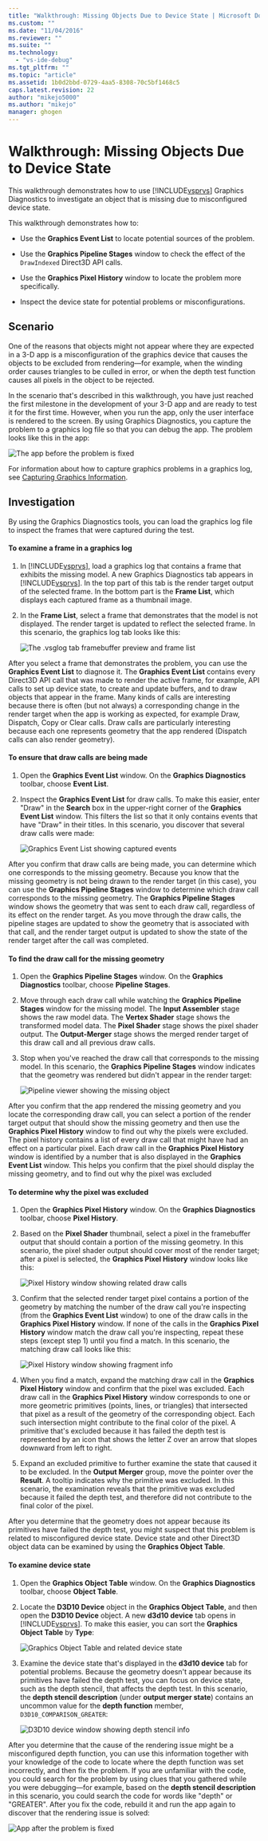 ```yaml
---
title: "Walkthrough: Missing Objects Due to Device State | Microsoft Docs"
ms.custom: ""
ms.date: "11/04/2016"
ms.reviewer: ""
ms.suite: ""
ms.technology: 
  - "vs-ide-debug"
ms.tgt_pltfrm: ""
ms.topic: "article"
ms.assetid: 1b0d2bbd-0729-4aa5-8308-70c5bf1468c5
caps.latest.revision: 22
author: "mikejo5000"
ms.author: "mikejo"
manager: ghogen
---
```

# Walkthrough: Missing Objects Due to Device State
This walkthrough demonstrates how to use [!INCLUDE[vsprvs](../../code-quality/includes/vsprvs_md.md)] Graphics Diagnostics to investigate an object that is missing due to misconfigured device state.  
  
 This walkthrough demonstrates how to:  
  
-   Use the **Graphics Event List** to locate potential sources of the problem.  
  
-   Use the **Graphics Pipeline Stages** window to check the effect of the `DrawIndexed` Direct3D API calls.  
  
-   Use the **Graphics Pixel History** window to locate the problem more specifically.  
  
-   Inspect the device state for potential problems or misconfigurations.  
  
## Scenario  
 One of the reasons that objects might not appear where they are expected in a 3-D app is a misconfiguration of the graphics device that causes the objects to be excluded from rendering—for example, when the winding order causes triangles to be culled in error, or when the depth test function causes all pixels in the object to be rejected.  
  
 In the scenario that's described in this walkthrough, you have just reached the first milestone in the development of your 3-D app and are ready to test it for the first time. However, when you run the app, only the user interface is rendered to the screen. By using Graphics Diagnostics, you capture the problem to a graphics log file so that you can debug the app. The problem looks like this in the app:  
  
 ![The app before the problem is fixed](media/vsg_walkthru1_firstview.png "vsg_walkthru1_firstview")  
  
 For information about how to capture graphics problems in a graphics log, see [Capturing Graphics Information](capturing-graphics-information.md).  
  
## Investigation  
 By using the Graphics Diagnostics tools, you can load the graphics log file to inspect the frames that were captured during the test.  
  
#### To examine a frame in a graphics log  
  
1.  In [!INCLUDE[vsprvs](../../code-quality/includes/vsprvs_md.md)], load a graphics log that contains a frame that exhibits the missing model. A new Graphics Diagnostics tab appears in [!INCLUDE[vsprvs](../../code-quality/includes/vsprvs_md.md)]. In the top part of this tab is the render target output of the selected frame. In the bottom part is the **Frame List**, which displays each captured frame as a thumbnail image.  
  
2.  In the **Frame List**, select a frame that demonstrates that the model is not displayed. The render target is updated to reflect the selected frame. In this scenario, the graphics log tab looks like this:  
  
     ![The .vsglog tab framebuffer preview and frame list](media/vsg_walkthru1_experiment.png "vsg_walkthru1_experiment")  
  
 After you select a frame that demonstrates the problem, you can use the **Graphics Event List** to diagnose it. The **Graphics Event List** contains every Direct3D API call that was made to render the active frame, for example, API calls to set up device state, to create and update buffers, and to draw objects that appear in the frame. Many kinds of calls are interesting because there is often (but not always) a corresponding change in the render target when the app is working as expected, for example Draw, Dispatch, Copy or Clear calls. Draw calls are particularly interesting because each one represents geometry that the app rendered (Dispatch calls can also render geometry).  
  
#### To ensure that draw calls are being made  
  
1.  Open the **Graphics Event List** window. On the **Graphics Diagnostics** toolbar, choose **Event List**.  
  
2.  Inspect the **Graphics Event List** for draw calls. To make this easier, enter "Draw" in the **Search** box in the upper-right corner of the **Graphics Event List** window. This filters the list so that it only contains events that have "Draw" in their titles. In this scenario, you discover that several draw calls were made:  
  
     ![Graphics Event List showing captured events](media/vsg_walkthru1_.png "vsg_walkthru1_")  
  
 After you confirm that draw calls are being made, you can determine which one corresponds to the missing geometry. Because you know that the missing geometry is not being drawn to the render target (in this case), you can use the **Graphics Pipeline Stages** window to determine which draw call corresponds to the missing geometry. The **Graphics Pipeline Stages** window shows the geometry that was sent to each draw call, regardless of its effect on the render target. As you move through the draw calls, the pipeline stages are updated to show the geometry that is associated with that call, and the render target output is updated to show the state of the render target after the call was completed.  
  
#### To find the draw call for the missing geometry  
  
1.  Open the **Graphics Pipeline Stages** window. On the **Graphics Diagnostics** toolbar, choose **Pipeline Stages**.  
  
2.  Move through each draw call while watching the **Graphics Pipeline Stages** window for the missing model. The **Input Assembler** stage shows the raw model data. The **Vertex Shader** stage shows the transformed model data. The **Pixel Shader** stage shows the pixel shader output. The **Output-Merger** stage shows the merged render target of this draw call and all previous draw calls.  
  
3.  Stop when you've reached the draw call that corresponds to the missing model. In this scenario, the **Graphics Pipeline Stages** window indicates that the geometry was rendered but didn't appear in the render target:  
  
     ![Pipeline viewer showing the missing object](media/vsg_walkthru1_pipeline.png "vsg_walkthru1_pipeline")  
  
 After you confirm that the app rendered the missing geometry and you locate the corresponding draw call, you can select a portion of the render target output that should show the missing geometry and then use the **Graphics Pixel History** window to find out why the pixels were excluded. The pixel history contains a list of every draw call that might have had an effect on a particular pixel. Each draw call in the **Graphics Pixel History** window is identified by a number that is also displayed in the **Graphics Event List** window. This helps you confirm that the pixel should display the missing geometry, and to find out why the pixel was excluded  
  
#### To determine why the pixel was excluded  
  
1.  Open the **Graphics Pixel History** window. On the **Graphics Diagnostics** toolbar, choose **Pixel History**.  
  
2.  Based on the **Pixel Shader** thumbnail, select a pixel in the framebuffer output that should contain a portion of the missing geometry. In this scenario, the pixel shader output should cover most of the render target; after a pixel is selected, the **Graphics Pixel History** window looks like this:  
  
     ![Pixel History window showing related draw calls](media/vsg_walkthru1_hist1.png "vsg_walkthru1_hist1")  
  
3.  Confirm that the selected render target pixel contains a portion of the geometry by matching the number of the draw call you're inspecting (from the **Graphics Event List** window) to one of the draw calls in the **Graphics Pixel History** window. If none of the calls in the **Graphics Pixel History** window match the draw call you're inspecting, repeat these steps (except step 1) until you find a match. In this scenario, the matching draw call looks like this:  
  
     ![Pixel History window showing fragment info](media/vsg_walkthru1_hist2.png "vsg_walkthru1_hist2")  
  
4.  When you find a match, expand the matching draw call in the **Graphics Pixel History** window and confirm that the pixel was excluded. Each draw call in the **Graphics Pixel History** window corresponds to one or more geometric primitives (points, lines, or triangles) that intersected that pixel as a result of the geometry of the corresponding object. Each such intersection might contribute to the final color of the pixel. A primitive that's excluded because it has failed the depth test is represented by an icon that shows the letter Z over an arrow that slopes downward from left to right.  
  
5.  Expand an excluded primitive to further examine the state that caused it to be excluded. In the **Output Merger** group, move the pointer over the **Result**. A tooltip indicates why the primitive was excluded. In this scenario, the examination reveals that the primitive was excluded because it failed the depth test, and therefore did not contribute to the final color of the pixel.  
  
 After you determine that the geometry does not appear because its primitives have failed the depth test, you might suspect that this problem is related to misconfigured device state. Device state and other Direct3D object data can be examined by using the **Graphics Object Table**.  
  
#### To examine device state  
  
1.  Open the **Graphics Object Table** window. On the **Graphics Diagnostics** toolbar, choose **Object Table**.  
  
2.  Locate the **D3D10 Device** object in the **Graphics Object Table**, and then open the **D3D10 Device** object. A new **d3d10 device** tab opens in [!INCLUDE[vsprvs](../../code-quality/includes/vsprvs_md.md)]. To make this easier, you can sort the **Graphics Object Table** by **Type**:  
  
     ![Graphics Object Table and related device state](media/vsg_walkthru1_objtable.png "vsg_walkthru1_objtable")  
  
3.  Examine the device state that's displayed in the **d3d10 device** tab for potential problems. Because the geometry doesn't appear because its primitives have failed the depth test, you can focus on device state, such as the depth stencil, that affects the depth test. In this scenario, the **depth stencil description** (under **output merger state**) contains an uncommon value for the **depth function** member, `D3D10_COMPARISON_GREATER`:  
  
     ![D3D10 device window showing depth stencil info](media/vsg_walkthru1_devicestate.png "vsg_walkthru1_devicestate")  
  
 After you determine that the cause of the rendering issue might be a misconfigured depth function, you can use this information together with your knowledge of the code to locate where the depth function was set incorrectly, and then fix the problem. If you are unfamiliar with the code, you could search for the problem by using clues that you gathered while you were debugging—for example, based on the **depth stencil description** in this scenario, you could search the code for words like "depth" or "GREATER". After you fix the code, rebuild it and run the app again to discover that the rendering issue is solved:  
  
 ![App after the problem is fixed](media/vsg_walkthru1_finalview.png "vsg_walkthru1_finalview")